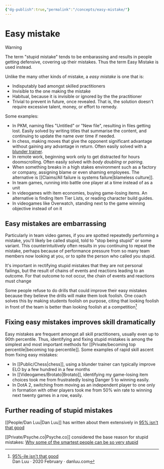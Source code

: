 ```yaml
---
{"dg-publish":true,"permalink":"/concepts/easy-mistake/"}
---
```


# Easy mistake

> [!warning]
> The term "stupid mistake" tends to be embarassing and results in people getting defensive, covering up their mistakes. Thus the term Easy Mistake is used instead.

Unlike the many other kinds of mistake, a *easy mistake* is one that is:

- Indisputably bad amongst skilled practitioners
- Invisible to the one making the mistake
- Habitual, because it is invisible or ignored by the the practitioner
- Trivial to prevent in future, once revealed. That is, the solution doesn't require excessive talent, money, or effort to remedy.

Some examples:

- In PKM, naming files "Untitled" or "New file", resulting in files getting lost. Easily solved by writing titles that summarise the content, and continuing to update the name over time if needed.
- In chess, making moves that give the opponent significant advantage without gaining any advantage in return. Often easily solved with a [blunder trainer](https://aimchess.com/).
- In remote work, beginning work only to get distracted for hours doomscrolling. Often easily solved with *body doubling* or *pairing*.
- When something breaks in a high stakes environment such as a factory or company, assigning blame or even shaming employees. The alternative is [[Claims/All failure is systems failure\|blameless culture]].
- In team games, running into battle one player at a time instead of as a unit
- In videogames with item economies, buying game-losing items. An alternative is finding Item Tier Lists, or reading character build guides.
- In videogames like Overwatch, standing next to the game winning objective instead of on it

## Easy mistakes are embarrassing

Particularly in team video games, if you are spotted repeatedly performing a  mistake, you'll likely be called stupid, told to "stop being stupid" or some variant. This counterintuitively often results in you continuing to repeat the mistake, perhaps because of performance pressure from so many team members now looking at you, or to spite the person who called you stupid.

It's important in rectifying stupid mistakes that they are not personal failings, but the result of chains of events and reactions leading to an outcome. For that outcome to not occur, the chain of events and reactions must change

Some people refuse to do drills that could improve their easy mistakes because they believe the drills will make them look foolish. One coach solves this by making students foolish on purpose, citing that looking foolish in front of the team is better than looking foolish at a competition[^1]

## Fixing easy mistakes improves skill dramatically

Easy mistakes are frequent amongst all skill practitioners, usually even up to 90th percentile. Thus, identifying and fixing stupid mistakes is among the simplest and most important methods for [[Private/becoming top percentile\|becoming top percentile]]. Some examples of rapid skill ascent from fixing easy mistakes:

- In [[Public/Chess\|chess]], using a blunder trainer can typically improve ELO by a few hundred in a few months
- In [[Videogames/Brotato\|Brotato]], identifying my game-losing item choices took me from frustratedly losing Danger 5 to winning easily.
- In DotA 2, switching from moving as an independent player to one only in formation with other players took me from 50% win rate to winning next twenty games in a row, easily.

## Further reading of stupid mistakes

[[People/Dan Luu\|Dan Luu]] has written about them extensively in [95% isn't that good](https://danluu.com/p95-skill/)  

[[Private/Psyche.co\|Psyche.co]] considered the base reason for stupid mistakes: [Why some of the smartest people can be so very stupid](https://psyche.co/ideas/why-some-of-the-smartest-people-can-be-so-very-stupid)

[^1]: [95%-ile isn't that good]( https://danluu.com/p95-skill/#fn:D)<br /> Dan Luu ‧ 2020 February ‧ danluu.com